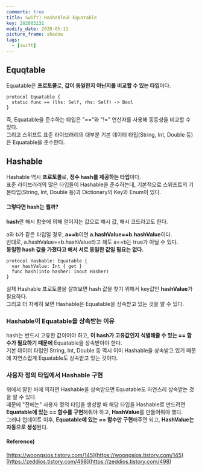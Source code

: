 ```yaml
---
comments: true
title: Swift) Hashable과 Equatable
key: 202003231
modify_date: 2020-05-11
picture_frame: shadow
tags:
  - [swift]
---
```

 
## Equqtable
 
Equatable은 **프로토콜**로, **값이 동일한지 아닌지를 비교할 수 있는 타입**이다.   
```
protocol Equatable {
  static func == (lhs: Self, rhs: Self) -> Bool
}
```
즉, Equatable을 준수하는 타입은 "=="와 "!=" 연산자를 사용해 동등성을 비교할 수 있다.   
그리고 스위프트 표준 라이브러리의 대부분 기본 데이터 타입(String, Int, Double 등)은 Equatable을 준수한다.   
 
## Hashable
 
Hashable 역시 **프로토콜**로, **정수 hash를 제공하는 타입**이다.   
표준 라이브러러의 많은 타입들이 Hashable을 준수하는데, 기본적으로 스위프트의 기본타입(String, Int, Double 등)과 Dictionary의 Key와 Enum이 있다.    
 
#### 그렇다면 hash는 뭘까?
**hash**란 해시 함숫에 의해 얻어지는 값으로 해시 값, 해시 코드라고도 한다.
 
a와 b가 같은 타입일 경우, **a==b**이면 **a.hashValue==b.hashValue**이다.   
반대로, a.hashValue==b.hashValue라고 해도 a==b는 true가 아닐 수 있다.   
**동일한 hash 값을 가졌다고 해서 서로 동일한 값일 필요는 없다.**   
 
```
protocol Hashable: Equatable {
  var hashValue: Int { get }
  func hash(into hasher: inout Hasher)
}
```
실제 Hashable 프로토콜을 살펴보면 hash 값을 찾기 위해서 key값인 **hashValue**가 필요하다.   
그리고 더 자세히 보면 Hashable은 Equatable을 상속받고 있는 것을 알 수 있다.
 
### Hashable이 Equatable을 상속받는 이유
 
hash는 반드시 고유한 값이어야 하고, **이 hash가 고유값인지 식별해줄 수 있는 == 함수가 필요하기 때문에** Equatable을 상속받아야 한다.   
기본 데이터 타입인 String, Int, Double 등 역시 이미 Hashable을 상속받고 있기 때문에 자연스럽게 Equatable도 상속받고 있는 것이다.
 
### 사용자 정의 타입에서 Hashable 구현
 
위에서 말한 바에 의하면 Hashable을 상속받으면 Equatable도 자연스레 상속받는 것을 알 수 있다.   
때문에 "전에는" 사용자 정의 타입을 생성할 때 해당 타입을 Hashable로 만드려면 **Equatable에 있는 == 함수를 구현**해줘야 하고, **HashValue**를 만들어줘야 했다.   
그러나 업데이트 이후, **Equatable에 있는 == 함수만 구현**해주면 되고, **HashValue는 자동으로 생성**된다.
 
#### Reference)
 
[https://woongsios.tistory.com/145](https://woongsios.tistory.com/145)   
[https://zeddios.tistory.com/498](https://zeddios.tistory.com/498)
